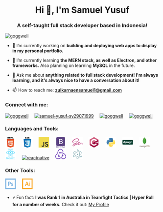 <h1 align="center">Hi 👋, I'm Samuel Yusuf</h1>
<h3 align="center">A self-taught full stack developer based in Indonesia!</h3>

<p align="left"> <img src="https://komarev.com/ghpvc/?username=goggwell&label=Profile%20views&color=0e75b6&style=flat" alt="goggwell" /> </p>

- 🔭 I’m currently working on **building and deploying web apps to display in my personal portfolio.**

- 🌱 I’m currently learning **the MERN stack, as well as Electron, and other frameworks.** Also planning on learning **MySQL** in the future.

- 💬 Ask me about **anything related to full stack development! I'm always learning, and it's always nice to have a conversation about it!**

- 📫 How to reach me: **zulkarnaensamuel1@gmail.com**

<h3 align="left">Connect with me:</h3>
<p align="left">
<a href="https://codepen.io/goggwell" target="blank"><img align="center" src="https://raw.githubusercontent.com/rahuldkjain/github-profile-readme-generator/master/src/images/icons/Social/codepen.svg" alt="goggwell" height="30" width="40" /></a>
  &nbsp;
  &nbsp;
<a href="https://linkedin.com/in/samuel-yusuf-sy29071999" target="blank"><img align="center" src="https://raw.githubusercontent.com/rahuldkjain/github-profile-readme-generator/master/src/images/icons/Social/linked-in-alt.svg" alt="samuel-yusuf-sy29071999" height="30" width="40" /></a>
  &nbsp;
  &nbsp;
<a href="https://www.hackerrank.com/goggwell" target="blank"><img align="center" src="https://raw.githubusercontent.com/rahuldkjain/github-profile-readme-generator/master/src/images/icons/Social/hackerrank.svg" alt="goggwell" height="30" width="40" /></a>
  &nbsp;
  &nbsp;
<a href="https://www.leetcode.com/goggwell" target="blank"><img align="center" src="https://raw.githubusercontent.com/rahuldkjain/github-profile-readme-generator/master/src/images/icons/Social/leet-code.svg" alt="goggwell" height="30" width="40" /></a>
</p>

<h3 align="left">Languages and Tools:</h3>
<p align="left"> 
  <a href="https://www.w3.org/html/" target="blank"> <img src="https://raw.githubusercontent.com/devicons/devicon/master/icons/html5/html5-original-wordmark.svg" alt="html5" width="35" height="35" /></a> 
  &nbsp;
  &nbsp;
  <a href="https://www.w3schools.com/css/" target="blank"> <img src="https://raw.githubusercontent.com/devicons/devicon/master/icons/css3/css3-original-wordmark.svg" alt="css3" width="35" height="35"/></a>
  &nbsp;
  &nbsp;
  <a href="https://developer.mozilla.org/en-US/docs/Web/JavaScript" target="blank"> <img src="https://raw.githubusercontent.com/devicons/devicon/master/icons/javascript/javascript-original.svg" alt="javascript" width="35" height="35"/></a>
  &nbsp;
  &nbsp;
  <a href="https://getbootstrap.com" target="blank"> <img src="https://raw.githubusercontent.com/devicons/devicon/master/icons/bootstrap/bootstrap-plain-wordmark.svg" alt="bootstrap" width="35" height="35"/></a>
  &nbsp;
  &nbsp;
  <a href="https://sass-lang.com" target="blank"> <img src="https://raw.githubusercontent.com/devicons/devicon/master/icons/sass/sass-original.svg" alt="sass" width="35" height="35"/></a>
  &nbsp;
  &nbsp;
  <a href="https://www.w3schools.com/cpp/" target="blank"> <img src="https://raw.githubusercontent.com/devicons/devicon/master/icons/cplusplus/cplusplus-original.svg" alt="cplusplus" width="35" height="35"/></a>
  &nbsp;
  &nbsp;
  <a href="https://www.python.org" target="blank"> <img src="https://raw.githubusercontent.com/devicons/devicon/master/icons/python/python-original.svg" alt="python" width="35" height="35"/></a>
  &nbsp;
  &nbsp;
  <a href="https://www.djangoproject.com/" target="blank"> <img src="https://raw.githubusercontent.com/devicons/devicon/master/icons/django/django-original.svg" alt="django" width="35" height="35"/></a>
  &nbsp;
  &nbsp;
  <a href="https://www.mongodb.com/" target="blank"> <img src="https://raw.githubusercontent.com/devicons/devicon/master/icons/mongodb/mongodb-original-wordmark.svg" alt="mongodb" width="35" height="35"/></a>
  &nbsp;
  &nbsp;
  <a href="https://reactjs.org/" target="blank"> <img src="https://raw.githubusercontent.com/devicons/devicon/master/icons/react/react-original-wordmark.svg" alt="react" width="35" height="35"/></a> 
  &nbsp;
  &nbsp;
  <a href="https://reactnative.dev/" target="blank"> <img src="https://reactnative.dev/img/header_logo.svg" alt="reactnative" width="35" height="35"/></a>
  &nbsp;
  &nbsp;
  <a href="https://redux.js.org" target="blank"> <img src="https://raw.githubusercontent.com/devicons/devicon/master/icons/redux/redux-original.svg" alt="redux" width="35" height="35"/></a>
  &nbsp;
  &nbsp;
  <a href="https://www.electronjs.org" target="blank"> <img src="https://raw.githubusercontent.com/devicons/devicon/master/icons/electron/electron-original.svg" alt="electron" width="35" height="35"/></a>
  </p> 
  
<h3 align="left">Other Tools:</h3>
<p align="left">
  <a href="https://www.photoshop.com/en" target="blank"> <img src="https://raw.githubusercontent.com/devicons/devicon/master/icons/photoshop/photoshop-line.svg" alt="photoshop" width="35" height="35"/></a>
    &nbsp;
    &nbsp;
  <a href="https://www.adobe.com/products/illustrator.html" target="blank"> <img src="https://raw.githubusercontent.com/devicons/devicon/master/icons/illustrator/illustrator-line.svg" alt="illustrator" width="35" height="35"/></a> 
</p>

- ⚡ Fun fact: **I was Rank 1 in Australia in Teamfight Tactics | Hyper Roll for a number of weeks.** Check it out: [My Profile](https://lolchess.gg/profile/oce/goggwell)
